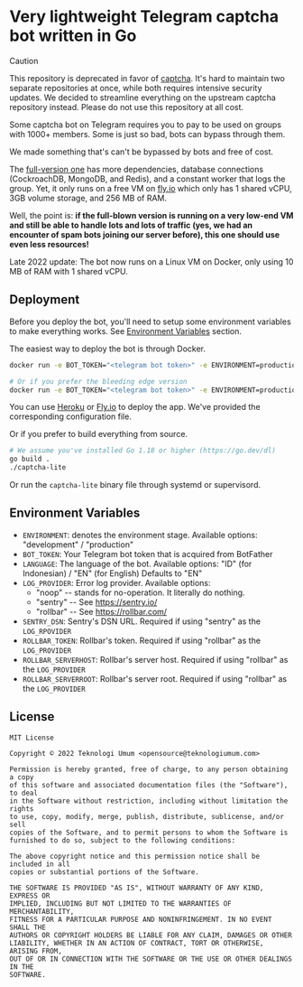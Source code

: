 # Very lightweight Telegram captcha bot written in Go

> [!CAUTION]
> This repository is deprecated in favor of [captcha](https://github.com/teknologi-umum/captcha).
> It's hard to maintain two separate repositories at once, while both requires intensive security updates.
> We decided to streamline everything on the upstream captcha repository instead.
> Please do not use this repository at all cost.

Some captcha bot on Telegram requires you to pay to be used on groups with 1000+ members.
Some is just so bad, bots can bypass through them.

We made something that's can't be bypassed by bots and free of cost.

The [full-version one](https://github.com/teknologi-umum/captcha) has more dependencies,
database connections (CockroachDB, MongoDB, and Redis), and a constant worker that logs
the group. Yet, it only runs on a free VM on [fly.io](https://fly.io/docs/about/pricing/)
which only has 1 shared vCPU, 3GB volume storage, and 256 MB of RAM.

Well, the point is: **if the full-blown version is running on a very low-end VM and still
be able to handle lots and lots of traffic (yes, we had an encounter of spam bots joining
our server before), this one should use even less resources!**

Late 2022 update: The bot now runs on a Linux VM on Docker, only using 10 MB of RAM with
1 shared vCPU.

## Deployment

Before you deploy the bot, you'll need to setup some environment variables to make
everything works. See [Environment Variables](#environment-variables) section.

The easiest way to deploy the bot is through Docker.

```bash
docker run -e BOT_TOKEN="<telegram bot token>" -e ENVIRONMENT=production ghcr.io/teknologi-umum/captcha-lite:latest

# Or if you prefer the bleeding edge version
docker run -e BOT_TOKEN="<telegram bot token>" -e ENVIRONMENT=production ghcr.io/teknologi-umum/captcha-lite:edge
```

You can use [Heroku](https://www.heroku.com/) or [Fly.io](https://fly.io/) to deploy the app.
We've provided the corresponding configuration file.

Or if you prefer to build everything from source.

```bash
# We assume you've installed Go 1.18 or higher (https://go.dev/dl)
go build .
./captcha-lite
```

Or run the `captcha-lite` binary file through systemd or supervisord.

## Environment Variables

- `ENVIRONMENT`: denotes the environment stage.
  Available options: "development" / "production"
- `BOT_TOKEN`: Your Telegram bot token that is acquired from BotFather
- `LANGUAGE`: The language of the bot.
  Available options: "ID" (for Indonesian) / "EN" (for English)
  Defaults to "EN"
- `LOG_PROVIDER`: Error log provider.
  Available options:
    - "noop" -- stands for no-operation. It literally do nothing.
    - "sentry" -- See https://sentry.io/
    - "rollbar" -- See https://rollbar.com/
- `SENTRY_DSN`: Sentry's DSN URL. Required if using "sentry" as the `LOG_RPOVIDER`
- `ROLLBAR_TOKEN`: Rollbar's token. Required if using "rollbar" as the `LOG_PROVIDER`
- `ROLLBAR_SERVERHOST`: Rollbar's server host. Required if using "rollbar" as the `LOG_PROVIDER`
- `ROLLBAR_SERVERROOT`: Rollbar's server root. Required if using "rollbar" as the `LOG_PROVIDER`

## License

```
MIT License

Copyright © 2022 Teknologi Umum <opensource@teknologiumum.com>

Permission is hereby granted, free of charge, to any person obtaining a copy
of this software and associated documentation files (the "Software"), to deal
in the Software without restriction, including without limitation the rights
to use, copy, modify, merge, publish, distribute, sublicense, and/or sell
copies of the Software, and to permit persons to whom the Software is
furnished to do so, subject to the following conditions:

The above copyright notice and this permission notice shall be included in all
copies or substantial portions of the Software.

THE SOFTWARE IS PROVIDED "AS IS", WITHOUT WARRANTY OF ANY KIND, EXPRESS OR
IMPLIED, INCLUDING BUT NOT LIMITED TO THE WARRANTIES OF MERCHANTABILITY,
FITNESS FOR A PARTICULAR PURPOSE AND NONINFRINGEMENT. IN NO EVENT SHALL THE
AUTHORS OR COPYRIGHT HOLDERS BE LIABLE FOR ANY CLAIM, DAMAGES OR OTHER
LIABILITY, WHETHER IN AN ACTION OF CONTRACT, TORT OR OTHERWISE, ARISING FROM,
OUT OF OR IN CONNECTION WITH THE SOFTWARE OR THE USE OR OTHER DEALINGS IN THE
SOFTWARE.
```
